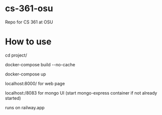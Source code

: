 # cs-361-osu
Repo for CS 361 at OSU


# How to use

cd project/

docker-compose build --no-cache

docker-compose up

localhost:8000/ for web page

localhost:/8083 for mongo UI (start mongo-express container if not already started)

runs on railway.app

